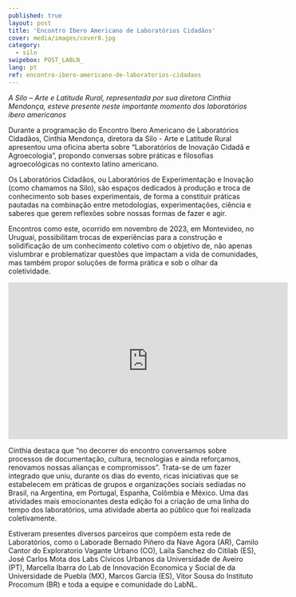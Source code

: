 ```yaml
---
published: true
layout: post
title: 'Encontro Ibero Americano de Laboratórios Cidadãos'
cover: media/images/cover8.jpg
category:
  - silo
swipebox: POST_LABLN_
lang: pt
ref: encontro-ibero-americano-de-laboratorios-cidadaos
---
```

*A Silo – Arte e Latitude Rural, representada por sua diretora Cinthia Mendonça, esteve presente neste importante momento dos laboratórios ibero americanos*

Durante a programação do Encontro Ibero Americano de Laboratórios Cidadãos, Cinthia Mendonça, diretora da Silo - Arte e Latitude Rural apresentou uma oficina aberta sobre “Laboratórios de Inovação Cidadã e Agroecologia”, propondo conversas sobre práticas e filosofias agroecológicas no contexto latino americano.

Os Laboratórios Cidadãos, ou Laboratórios de Experimentação e Inovação (como chamamos na Silo), são espaços dedicados à produção e troca de conhecimento sob bases experimentais, de forma a constituir práticas pautadas na combinação entre metodologias, experimentações, ciência e saberes que gerem reflexões sobre nossas formas de fazer e agir.

Encontros como este, ocorrido em novembro de 2023, em Montevideo, no Uruguai, possibilitam trocas de experiências para a construção e solidificação de um conhecimento coletivo com o objetivo de, não apenas vislumbrar e problematizar questões que impactam a vida de comunidades, mas também propor soluções de forma prática e sob o olhar da coletividade.

<div class="video-wrapper video-wrapper-16x9"><iframe width="560" height="315" src="https://www.youtube.com/embed/njUx4D9evls" title="YouTube video player" frameborder="0" allow="accelerometer; autoplay; clipboard-write; encrypted-media; gyroscope; picture-in-picture; web-share" allowfullscreen></iframe> </div>

Cinthia destaca que “no decorrer do encontro conversamos sobre processos de documentação, cultura, tecnologias e ainda reforçamos, renovamos nossas alianças e compromissos”. Trata-se de um fazer integrado que uniu, durante os dias do evento, ricas iniciativas que se estabelecem em práticas de grupos e organizações sociais sediadas no Brasil, na Argentina, em Portugal, Espanha, Colômbia e México. Uma das atividades mais emocionantes desta edição foi a criação de uma linha do tempo dos laboratórios, uma atividade aberta ao público que foi realizada coletivamente.

Estiveram presentes diversos parceiros que compõem esta rede de Laboratórios, como o Laborade Bernado Piñero da Nave Agora (AR), Camilo Cantor do Exploratorio Vagante Urbano (CO), Laila Sanchez do Citilab (ES), José Carlos Mota dos Labs Cívicos Urbanos da Universidade de Aveiro (PT), Marcella Ibarra do Lab de Innovación Economica y Social de da Universidade de Puebla (MX), Marcos Garcia (ES), Vitor Sousa do Instituto Procomum (BR) e toda a equipe e comunidade do LabNL.

